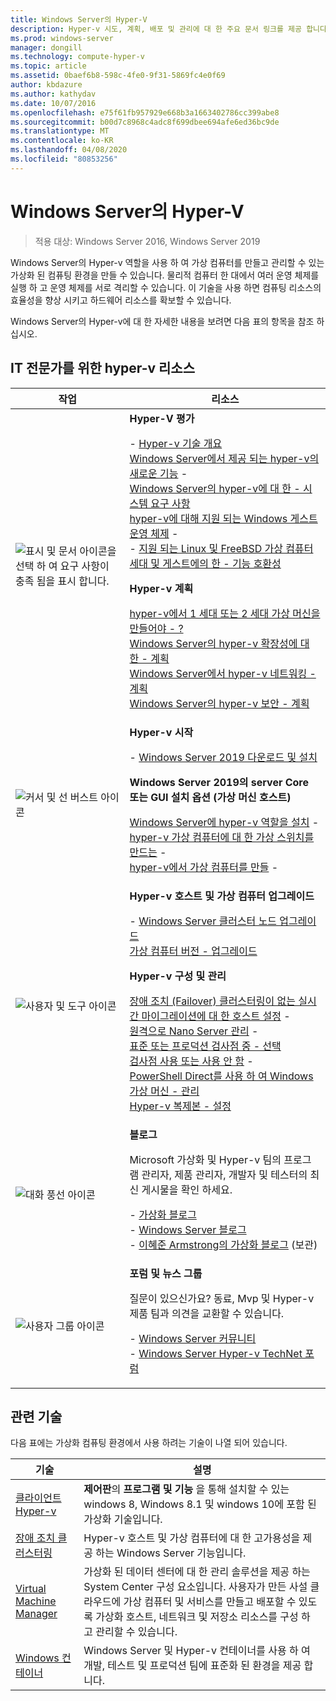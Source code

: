 ```yaml
---
title: Windows Server의 Hyper-V
description: Hyper-v 시도, 계획, 배포 및 관리에 대 한 주요 문서 링크를 제공 합니다.
ms.prod: windows-server
manager: dongill
ms.technology: compute-hyper-v
ms.topic: article
ms.assetid: 0baef6b8-598c-4fe0-9f31-5869fc4e0f69
author: kbdazure
ms.author: kathydav
ms.date: 10/07/2016
ms.openlocfilehash: e75f61fb957929e668b3a1663402786cc399abe8
ms.sourcegitcommit: b00d7c8968c4adc8f699dbee694afe6ed36bc9de
ms.translationtype: MT
ms.contentlocale: ko-KR
ms.lasthandoff: 04/08/2020
ms.locfileid: "80853256"
---
```

# <a name="hyper-v-on-windows-server"></a>Windows Server의 Hyper-V

>적용 대상: Windows Server 2016, Windows Server 2019

Windows Server의 Hyper-v 역할을 사용 하 여 가상 컴퓨터를 만들고 관리할 수 있는 가상화 된 컴퓨팅 환경을 만들 수 있습니다. 물리적 컴퓨터 한 대에서 여러 운영 체제를 실행 하 고 운영 체제를 서로 격리할 수 있습니다. 이 기술을 사용 하면 컴퓨팅 리소스의 효율성을 향상 시키고 하드웨어 리소스를 확보할 수 있습니다.

Windows Server의 Hyper-v에 대 한 자세한 내용을 보려면 다음 표의 항목을 참조 하십시오.

## <a name="hyper-v-resources-for-it-pros"></a>IT 전문가를 위한 hyper-v 리소스

|작업 |리소스|
|---|---|
|![표시 및 문서 아이콘을 선택 하 여 요구 사항이 충족 됨을 표시 합니다.](media/All_Symbols_MeetsRequirements.png)|**Hyper-V 평가**<p>- [Hyper-v 기술 개요](Hyper-V-Technology-Overview.md)<br />[Windows Server에서 제공 되는 hyper-v의 새로운 기능](What-s-new-in-Hyper-V-on-Windows.md) - <br />[Windows Server의 hyper-v에 대 한 - 시스템 요구 사항](System-requirements-for-Hyper-V-on-Windows.md)<br />[hyper-v에 대해 지원 되는 Windows 게스트 운영 체제](Supported-Windows-guest-operating-systems-for-Hyper-V-on-Windows.md) -  <br />- [지원 되는 Linux 및 FreeBSD 가상 컴퓨터](Supported-Linux-and-FreeBSD-virtual-machines-for-Hyper-V-on-Windows.md)<br />[세대 및 게스트에의 한 - 기능 호환성](Hyper-V-feature-compatibility-by-generation-and-guest.md) <p>**Hyper-v 계획**<p>[hyper-v에서 1 세대 또는 2 세대 가상 머신을 만들어야 - ?](plan/Should-I-create-a-generation-1-or-2-virtual-machine-in-Hyper-V.md) <br />[Windows Server의 hyper-v 확장성에 대 한 - 계획](plan/plan-hyper-v-scalability-in-windows-server.md) <br />[Windows Server에서 hyper-v 네트워킹 - 계획](plan/plan-hyper-v-networking-in-windows-server.md) <br />[Windows Server의 hyper-v 보안 - 계획](plan/plan-hyper-v-security-in-windows-server.md)|
|![커서 및 선 버스트 아이콘](media/All_Symbols_GetStarted.png)|**Hyper-v 시작**<p>- [Windows Server 2019 다운로드 및 설치](https://www.microsoft.com/evalcenter/evaluate-windows-server-2019)<p>**Windows Server 2019의 server Core 또는 GUI 설치 옵션 (가상 머신 호스트)**<p>[Windows Server에 hyper-v 역할을 설치](get-started/Install-the-Hyper-V-role-on-Windows-Server.md) - <br />[hyper-v 가상 컴퓨터에 대 한 가상 스위치를 만드는](get-started/Create-a-virtual-switch-for-Hyper-V-virtual-machines.md) - <br />[hyper-v에서 가상 컴퓨터를 만들](get-started/Create-a-virtual-machine-in-Hyper-V.md) - |
|![사용자 및 도구 아이콘](media/All_Symbols_Administrator.png)|**Hyper-v 호스트 및 가상 컴퓨터 업그레이드**<p>- [Windows Server 클러스터 노드 업그레이드](../../failover-clustering/Cluster-Operating-System-Rolling-Upgrade.md)<br />[가상 컴퓨터 버전 - 업그레이드](deploy/Upgrade-virtual-machine-version-in-Hyper-V-on-Windows-or-Windows-Server.md)<p>**Hyper-v 구성 및 관리**<p>[장애 조치 (Failover) 클러스터링이 없는 실시간 마이그레이션에 대 한 호스트 설정](deploy/Set-up-hosts-for-live-migration-without-Failover-Clustering.md) - <br />[원격으로 Nano Server 관리](../../get-started/manage-nano-server.md) - <br />[표준 또는 프로덕션 검사점 중 - 선택](manage/Choose-between-standard-or-production-checkpoints-in-Hyper-V.md)<br />[검사점 사용 또는 사용 안 함](manage/Enable-or-disable-checkpoints-in-Hyper-V.md) - <br />[PowerShell Direct를 사용 하 여 Windows 가상 머신 - 관리](manage/Manage-Windows-virtual-machines-with-PowerShell-Direct.md)<br />[Hyper-v 복제본 - 설정](manage/Set-up-Hyper-V-Replica.md)|
|![대화 풍선 아이콘](media/All_Symbols_Chat.png)|**블로그**<p>Microsoft 가상화 및 Hyper-v 팀의 프로그램 관리자, 제품 관리자, 개발자 및 테스터의 최신 게시물을 확인 하세요.<p>- [가상화 블로그](https://blogs.technet.com/b/virtualization/)<br />- [Windows Server 블로그](https://blogs.technet.com/b/windowsserver/)<br />- [이혜준 Armstrong의 가상화 블로그](https://blogs.msdn.com/b/virtual_pc_guy/) (보관)|
|![사용자 그룹 아이콘](media/All_Symbols_Users_Group.png)|**포럼 및 뉴스 그룹**<p>질문이 있으신가요? 동료, Mvp 및 Hyper-v 제품 팀과 의견을 교환할 수 있습니다.<p>- [Windows Server 커뮤니티](https://techcommunity.microsoft.com/t5/Windows-Server/ct-p/Windows-Server)<br />- [Windows Server Hyper-v TechNet 포럼](https://social.technet.microsoft.com/Forums/windowsserver/home?forum=winserverhyperv)|

## <a name="related-technologies"></a>관련 기술

다음 표에는 가상화 컴퓨팅 환경에서 사용 하려는 기술이 나열 되어 있습니다.

|기술|설명|
|--------------|---------------|
|[클라이언트 Hyper-v](https://docs.microsoft.com/virtualization/hyper-v-on-windows/index)|**제어판**의 **프로그램 및 기능** 을 통해 설치할 수 있는 windows 8, Windows 8.1 및 windows 10에 포함 된 가상화 기술입니다.|
|[장애 조치 클러스터링](https://docs.microsoft.com/windows-server/failover-clustering/whats-new-in-failover-clustering)|Hyper-v 호스트 및 가상 컴퓨터에 대 한 고가용성을 제공 하는 Windows Server 기능입니다.|
|[Virtual Machine Manager](https://docs.microsoft.com/system-center/vmm/overview)|가상화 된 데이터 센터에 대 한 관리 솔루션을 제공 하는 System Center 구성 요소입니다. 사용자가 만든 사설 클라우드에 가상 컴퓨터 및 서비스를 만들고 배포할 수 있도록 가상화 호스트, 네트워크 및 저장소 리소스를 구성 하 고 관리할 수 있습니다.|
|[Windows 컨테이너](https://docs.microsoft.com/virtualization/windowscontainers/)|Windows Server 및 Hyper-v 컨테이너를 사용 하 여 개발, 테스트 및 프로덕션 팀에 표준화 된 환경을 제공 합니다.|